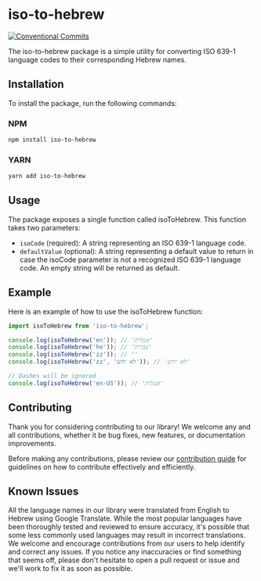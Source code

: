 # iso-to-hebrew
[![Conventional Commits](https://img.shields.io/badge/Conventional%20Commits-1.0.0-%23FE5196?logo=conventionalcommits&logoColor=white)](https://conventionalcommits.org)

The iso-to-hebrew package is a simple utility for converting ISO 639-1 language codes to their corresponding Hebrew names.

## Installation
To install the package, run the following commands:

### NPM
```bash
npm install iso-to-hebrew
```
### YARN
```bash
yarn add iso-to-hebrew
```

## Usage
The package exposes a single function called isoToHebrew. This function takes two parameters:

- `isoCode` (required): A string representing an ISO 639-1 language code.
- `defaultValue` (optional): A string representing a default value to return in case the isoCode parameter is not a recognized ISO 639-1 language code. An empty string will be returned as default.


## Example
Here is an example of how to use the isoToHebrew function:

```js
import isoToHebrew from 'iso-to-hebrew';

console.log(isoToHebrew('en')); // 'אנגלית'
console.log(isoToHebrew('he')); // 'עברית'
console.log(isoToHebrew('zz')); // ''
console.log(isoToHebrew('zz', 'לא ידוע')); // 'לא ידוע'

// Dashes will be ignored
console.log(isoToHebrew('en-US')); // 'אנגלית'
```

## Contributing
Thank you for considering contributing to our library! We welcome any and all contributions, whether it be bug fixes, new features, or documentation improvements.

Before making any contributions, please review our [contribution guide](https://github.com/ShalomSagi/iso-to-hebrew/blob/main/CONTRIBUTING.md) for guidelines on how to contribute effectively and efficiently.

## Known Issues
All the language names in our library were translated from English to Hebrew using Google Translate. While the most popular languages have been thoroughly tested and reviewed to ensure accuracy, it's possible that some less commonly used languages may result in incorrect translations. We welcome and encourage contributions from our users to help identify and correct any issues. If you notice any inaccuracies or find something that seems off, please don't hesitate to open a pull request or issue and we'll work to fix it as soon as possible.